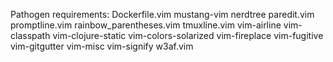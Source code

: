 

Pathogen requirements:
Dockerfile.vim
mustang-vim
nerdtree
paredit.vim
promptline.vim
rainbow_parentheses.vim
tmuxline.vim
vim-airline
vim-classpath
vim-clojure-static
vim-colors-solarized
vim-fireplace
vim-fugitive
vim-gitgutter
vim-misc
vim-signify
w3af.vim
